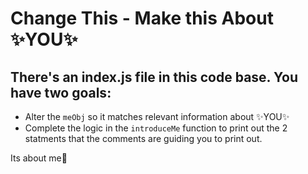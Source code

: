# Change This - Make this About ✨YOU✨

## There's an index.js file in this code base. You have two goals:
- Alter the `meObj` so it matches relevant information about ✨YOU✨
- Complete the logic in the `introduceMe` function to print out the 2 statments that the comments are guiding you to print out.

Its about me🌚
